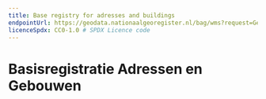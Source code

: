 ```yaml
---
title: Base registry for adresses and buildings
endpointUrl: https://geodata.nationaalgeoregister.nl/bag/wms?request=GetCapabilities # URL of the resource
licenceSpdx: CC0-1.0 # SPDX Licence code
---
```


# Basisregistratie Adressen en Gebouwen
